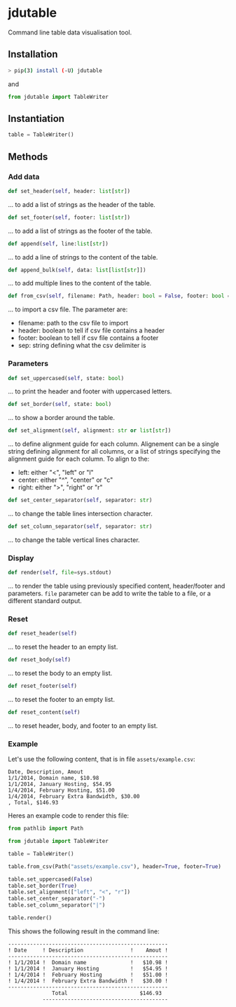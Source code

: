 # jdutable

Command line table data visualisation tool.

## Installation

```bash
> pip(3) install (-U) jdutable
```

and

```python
from jdutable import TableWriter
```

## Instantiation
```python
table = TableWriter()
```

## Methods

### Add data

```python
def set_header(self, header: list[str])
```
... to add a list of strings as the header of the table.


```python
def set_footer(self, footer: list[str])
```
... to add a list of strings as the footer of the table.

```python
def append(self, line:list[str])
```
... to add a line of strings to the content of the table.

```python
def append_bulk(self, data: list[list[str]])
```
... to add multiple lines to the content of the table.

```python
def from_csv(self, filename: Path, header: bool = False, footer: bool = False, sep: str = ",")
```
... to import a csv file. The parameter are:
- filename: path to the csv file to import
- header: boolean to tell if csv file contains a header
- footer: boolean to tell if csv file contains a footer
- sep: string defining what the csv delimiter is



### Parameters
```python
def set_uppercased(self, state: bool)
```
... to print the header and footer with uppercased letters.

```python
def set_border(self, state: bool)
```
... to show a border around the table.

```python
def set_alignment(self, alignment: str or list[str])
```
... to define alignment guide for each column. Alignement can be a single string defining alignment for all columns, or a list of strings specifying the alignment guide for each column. To align to the:
- left: either "<", "left" or "l"
- center: either "^", "center" or "c"
- right: either ">", "right" or "r"


```python
def set_center_separator(self, separator: str)
```
... to change the table lines intersection character.

```python
def set_column_separator(self, separator: str)
```
... to change the table vertical lines character.

### Display
```python
def render(self, file=sys.stdout)
```
... to render the table using previously specified content, header/footer and parameters. `file` parameter can be add to write the table to a file, or a different standard output.

### Reset
```python
def reset_header(self)
```
... to reset the header to an empty list.

```python
def reset_body(self)
```
... to reset the body to an empty list.

```python
def reset_footer(self)
```
... to reset the footer to an empty list.

```python
def reset_content(self)
```
... to reset header, body, and footer to an empty list.

### Example
Let's use the following content, that is in file `assets/example.csv`:
```csv
Date, Description, Amout
1/1/2014, Domain name, $10.98
1/1/2014, January Hosting, $54.95
1/4/2014, February Hosting, $51.00
1/4/2014, February Extra Bandwidth, $30.00
, Total, $146.93
```

Heres an example code to render this file:
```python
from pathlib import Path

from jdutable import TableWriter

table = TableWriter()

table.from_csv(Path("assets/example.csv"), header=True, footer=True)

table.set_uppercased(False)
table.set_border(True)
table.set_alignment(["left", "<", "r"])
table.set_center_separator("-")
table.set_column_separator("|")

table.render()
```

This shows the following result in the command line:
```console
---------------------------------------------------
! Date     ! Description               !    Amout !
---------------------------------------------------
! 1/1/2014 !  Domain name              !   $10.98 !
! 1/1/2014 !  January Hosting          !   $54.95 !
! 1/4/2014 !  February Hosting         !   $51.00 !
! 1/4/2014 !  February Extra Bandwidth !   $30.00 !
---------------------------------------------------
              Total                       $146.93
           ----------------------------------------
```

